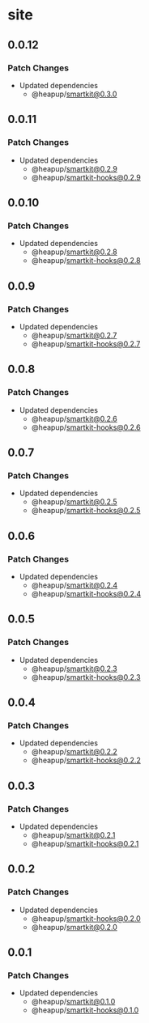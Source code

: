 # site

## 0.0.12

### Patch Changes

- Updated dependencies
  - @heapup/smartkit@0.3.0

## 0.0.11

### Patch Changes

- Updated dependencies
  - @heapup/smartkit@0.2.9
  - @heapup/smartkit-hooks@0.2.9

## 0.0.10

### Patch Changes

- Updated dependencies
  - @heapup/smartkit@0.2.8
  - @heapup/smartkit-hooks@0.2.8

## 0.0.9

### Patch Changes

- Updated dependencies
  - @heapup/smartkit@0.2.7
  - @heapup/smartkit-hooks@0.2.7

## 0.0.8

### Patch Changes

- Updated dependencies
  - @heapup/smartkit@0.2.6
  - @heapup/smartkit-hooks@0.2.6

## 0.0.7

### Patch Changes

- Updated dependencies
  - @heapup/smartkit@0.2.5
  - @heapup/smartkit-hooks@0.2.5

## 0.0.6

### Patch Changes

- Updated dependencies
  - @heapup/smartkit@0.2.4
  - @heapup/smartkit-hooks@0.2.4

## 0.0.5

### Patch Changes

- Updated dependencies
  - @heapup/smartkit@0.2.3
  - @heapup/smartkit-hooks@0.2.3

## 0.0.4

### Patch Changes

- Updated dependencies
  - @heapup/smartkit@0.2.2
  - @heapup/smartkit-hooks@0.2.2

## 0.0.3

### Patch Changes

- Updated dependencies
  - @heapup/smartkit@0.2.1
  - @heapup/smartkit-hooks@0.2.1

## 0.0.2

### Patch Changes

- Updated dependencies
  - @heapup/smartkit-hooks@0.2.0
  - @heapup/smartkit@0.2.0

## 0.0.1

### Patch Changes

- Updated dependencies
  - @heapup/smartkit@0.1.0
  - @heapup/smartkit-hooks@0.1.0
